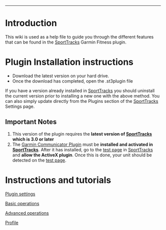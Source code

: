 


---


# Introduction #
This wiki is used as a help file to guide you through the different features that can be found in the [SportTracks](http://www.zonefivesoftware.com/SportTracks) Garmin Fitness plugin.


# Plugin Installation instructions #
  * Download the latest version on your hard drive.
  * Once the download has completed, open the .st3plugin file

If you have a version already installed in [SportTracks](http://www.zonefivesoftware.com/SportTracks) you should uninstall the current version prior to installing a new one with the above method.  You can also simply update directly from the Plugins section of the [SportTracks](http://www.zonefivesoftware.com/SportTracks) Settings page.

## Important Notes ##
  1. This version of the plugin requires the **latest version of [SportTracks](http://www.zonefivesoftware.com/SportTracks) which is 3.0 or later**
  1. The [Garmin Communicator Plugin](http://www.garmin.com/products/communicator) must be **installed and activated in [SportTracks](http://www.zonefivesoftware.com/SportTracks)**.  After it has installed, go to the [test page](http://www.garmin.com/products/communicator/test) in [SportTracks](http://www.zonefivesoftware.com/SportTracks) and **allow the ActiveX plugin**. Once this is done, your unit should be detected on the [test page](http://www.garmin.com/products/communicator/test).

# Instructions and tutorials #
[Plugin settings](Settings.md)

[Basic operations](BasicOperations.md)

[Advanced operations](AdvancedOperations.md)

[Profile](ProfileEditing.md)